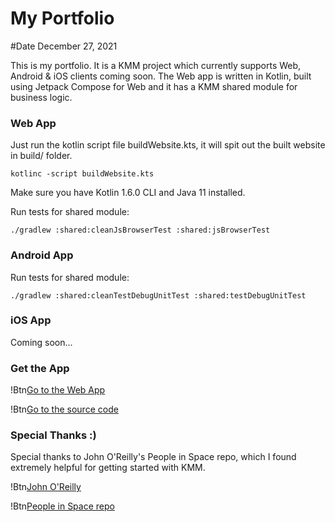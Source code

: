 # My Portfolio
#Date December 27, 2021

This is my portfolio. It is a KMM project which currently supports Web, Android & iOS clients coming soon. The Web app is written in Kotlin, built using Jetpack Compose for Web and it has a KMM shared module for business logic.

### Web App

Just run the kotlin script file buildWebsite.kts, it will spit out the built website in build/ folder.

```shell
kotlinc -script buildWebsite.kts
```

Make sure you have Kotlin 1.6.0 CLI and Java 11 installed.

Run tests for shared module:

```shell
./gradlew :shared:cleanJsBrowserTest :shared:jsBrowserTest
```

### Android App

Run tests for shared module:

```shell
./gradlew :shared:cleanTestDebugUnitTest :shared:testDebugUnitTest
```

### iOS App

Coming soon...

### Get the App

!Btn[Go to the Web App](https://amanshuraikwar.github.io)

!Btn[Go to the source code](https://github.com/amanshuraikwar/amanshuraikwar.github.io)

### Special Thanks :)

Special thanks to John O'Reilly's  People in Space repo, which I found extremely helpful for getting started with KMM.

!Btn[John O'Reilly](https://github.com/joreilly)

!Btn[People in Space repo](https://github.com/joreilly/PeopleInSpace)